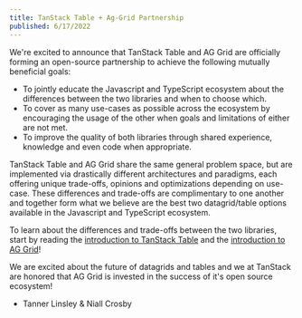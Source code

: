 ```yaml
---
title: TanStack Table + Ag-Grid Partnership
published: 6/17/2022
---
```


We're excited to announce that TanStack Table and AG Grid are officially forming an open-source partnership to achieve the following mutually beneficial goals:

- To jointly educate the Javascript and TypeScript ecosystem about the differences between the two libraries and when to choose which.
- To cover as many use-cases as possible across the ecosystem by encouraging the usage of the other when goals and limitations of either are not met.
- To improve the quality of both libraries through shared experience, knowledge and even code when appropriate.

TanStack Table and AG Grid share the same general problem space, but are implemented via drastically different architectures and paradigms, each offering unique trade-offs, opinions and optimizations depending on use-case. These differences and trade-offs are complimentary to one another and together form what we believe are the best two datagrid/table options available in the Javascript and TypeScript ecosystem.

To learn about the differences and trade-offs between the two libraries, start by reading the [introduction to TanStack Table](/table/v8/docs/guide/00-introduction) and the [introduction to AG Grid](https://ag-grid.com/react-data-grid/?utm_source=reacttable&utm_campaign=githubreacttable)!

We are excited about the future of datagrids and tables and we at TanStack are honored that AG Grid is invested in the success of it's open source ecosystem!

- Tanner Linsley & Niall Crosby
